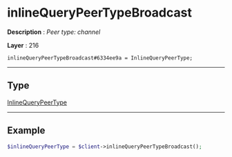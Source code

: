 # inlineQueryPeerTypeBroadcast

**Description** : *Peer type: channel*

**Layer** : 216

```tl
inlineQueryPeerTypeBroadcast#6334ee9a = InlineQueryPeerType;
```

---

## Type

[InlineQueryPeerType](type/InlineQueryPeerType)

---

## Example

```php
$inlineQueryPeerType = $client->inlineQueryPeerTypeBroadcast();
```